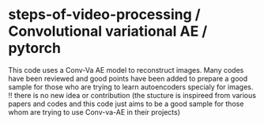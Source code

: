 # steps-of-video-processing / Convolutional variational AE / pytorch
This code uses a Conv-Va AE model to reconstruct images.
Many codes have been reviewed and good points have been added to prepare a good sample for those who are trying to learn autoencoders specialy for images.
!! there is no new idea or contribution (the stucture is inspireed from various papers and codes and this code just aims to be a good sample for those whom are trying to use Conv-va-AE in their projects)
